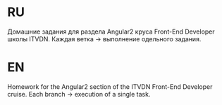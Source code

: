 # RU
Домашние задания для раздела Angular2 круса Front-End Developer школы ITVDN.
Каждая ветка -> выполнение одельного задания.

# EN
Homework for the Angular2 section of the ITVDN Front-End Developer cruise.
Each branch -> execution of a single task.